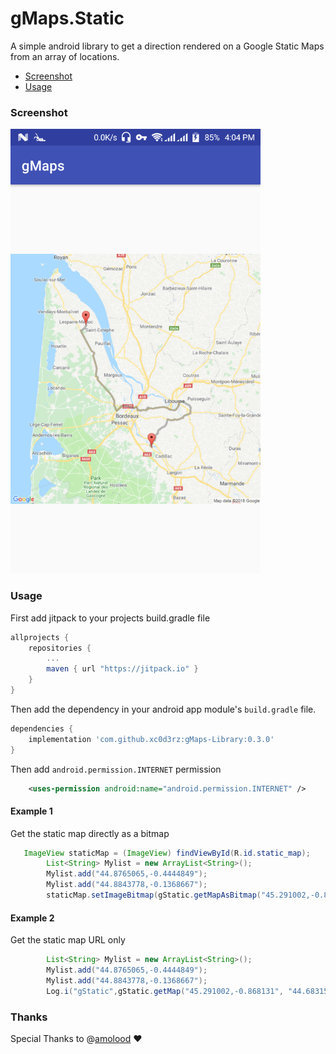 # gMaps.Static

A simple android library to get a direction rendered on a Google Static Maps from an array
of locations. 
- [Screenshot](#screenshot)
- [Usage](#usage)

### Screenshot
<img src="/screenshots/sample.png" width="400px" />

### Usage
First add jitpack to your projects build.gradle file

```gradle
allprojects {
   	repositories {
   		...
   		maven { url "https://jitpack.io" }
   	}
}
```

Then add the dependency in your android app module's `build.gradle` file.

```gradle
dependencies {
    implementation 'com.github.xc0d3rz:gMaps-Library:0.3.0'
}
```

Then add `android.permission.INTERNET` permission
```xml
    <uses-permission android:name="android.permission.INTERNET" />
```
#### Example 1
Get the static map directly as a bitmap
```java
   ImageView staticMap = (ImageView) findViewById(R.id.static_map);
        List<String> Mylist = new ArrayList<String>();
        Mylist.add("44.8765065,-0.4444849");
        Mylist.add("44.8843778,-0.1368667");
        staticMap.setImageBitmap(gStatic.getMapAsBitmap("45.291002,-0.868131", "44.683159,-0.405704", Mylist));
```

#### Example 2
Get the static map URL only
```java
        List<String> Mylist = new ArrayList<String>();
        Mylist.add("44.8765065,-0.4444849");
        Mylist.add("44.8843778,-0.1368667");
        Log.i("gStatic",gStatic.getMap("45.291002,-0.868131", "44.683159,-0.405704", Mylist)); //staticMap URL
```

### Thanks
Special Thanks to @[amolood](https://github.com/amolood) ♥
